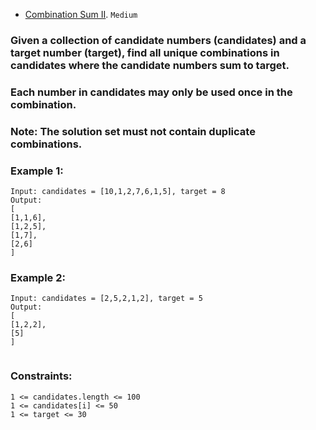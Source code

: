 - [Combination Sum II](https://leetcode.com/problems/combination-sum-ii/).
`Medium`

### Given a collection of candidate numbers (candidates) and a target number (target), find all unique combinations in candidates where the candidate numbers sum to target.

### Each number in candidates may only be used once in the combination.

### Note: The solution set must not contain duplicate combinations.

 

### Example 1:
```
Input: candidates = [10,1,2,7,6,1,5], target = 8
Output: 
[
[1,1,6],
[1,2,5],
[1,7],
[2,6]
]
```
### Example 2:
```
Input: candidates = [2,5,2,1,2], target = 5
Output: 
[
[1,2,2],
[5]
]
 
```
### Constraints:
```
1 <= candidates.length <= 100
1 <= candidates[i] <= 50
1 <= target <= 30
```
